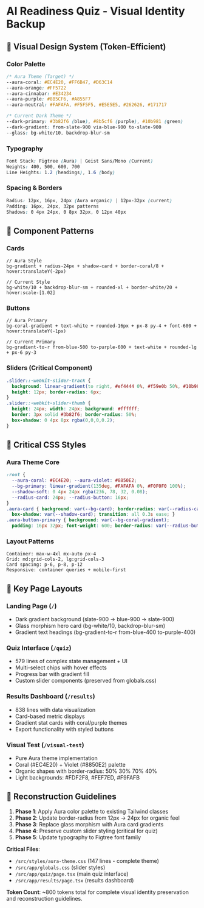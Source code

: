 # AI Readiness Quiz - Visual Identity Backup

## 🎨 Visual Design System (Token-Efficient)

### Color Palette
```css
/* Aura Theme (Target) */
--aura-coral: #EC4E20, #FF6B47, #D63C14
--aura-orange: #FF5722  
--aura-cinnabar: #E34234
--aura-purple: #8B5CF6, #A855F7
--aura-neutral: #FAFAFA, #F5F5F5, #E5E5E5, #262626, #171717

/* Current Dark Theme */
--dark-primary: #3b82f6 (blue), #8b5cf6 (purple), #10b981 (green)
--dark-gradient: from-slate-900 via-blue-900 to-slate-900
--glass: bg-white/10, backdrop-blur-sm
```

### Typography
```css
Font Stack: Figtree (Aura) | Geist Sans/Mono (Current)
Weights: 400, 500, 600, 700
Line Heights: 1.2 (headings), 1.6 (body)
```

### Spacing & Borders  
```css
Radius: 12px, 16px, 24px (Aura organic) | 12px-32px (current)
Padding: 16px, 24px, 32px patterns
Shadows: 0 4px 24px, 0 8px 32px, 0 12px 40px
```

## 🧩 Component Patterns

### Cards
```tsx
// Aura Style
bg-gradient + radius-24px + shadow-card + border-coral/8 + hover:translateY(-2px)

// Current Style  
bg-white/10 + backdrop-blur-sm + rounded-xl + border-white/20 + hover:scale-[1.02]
```

### Buttons
```tsx
// Aura Primary
bg-coral-gradient + text-white + rounded-16px + px-8 py-4 + font-600 + hover:translateY(-1px)

// Current Primary
bg-gradient-to-r from-blue-500 to-purple-600 + text-white + rounded-lg + px-6 py-3
```

### Sliders (Critical Component)
```css
.slider::-webkit-slider-track {
  background: linear-gradient(to right, #ef4444 0%, #f59e0b 50%, #10b981 100%);
  height: 12px; border-radius: 6px;
}
.slider::-webkit-slider-thumb {
  height: 24px; width: 24px; background: #ffffff;
  border: 3px solid #3b82f6; border-radius: 50%;
  box-shadow: 0 4px 8px rgba(0,0,0,0.2);
}
```

## 📝 Critical CSS Styles

### Aura Theme Core
```css
:root {
  --aura-coral: #EC4E20; --aura-violet: #8850E2;
  --bg-primary: linear-gradient(135deg, #FAFAFA 0%, #F0F0F0 100%);
  --shadow-soft: 0 4px 24px rgba(236, 78, 32, 0.08);
  --radius-card: 24px; --radius-button: 16px;
}
.aura-card { background: var(--bg-card); border-radius: var(--radius-card); 
  box-shadow: var(--shadow-card); transition: all 0.3s ease; }
.aura-button-primary { background: var(--bg-coral-gradient); 
  padding: 16px 32px; font-weight: 600; border-radius: var(--radius-button); }
```

### Layout Patterns
```tsx
Container: max-w-4xl mx-auto px-4
Grid: md:grid-cols-2, lg:grid-cols-3
Card spacing: p-6, p-8, p-12 
Responsive: container queries + mobile-first
```

## 🎯 Key Page Layouts

### Landing Page (`/`)
- Dark gradient background (slate-900 → blue-900 → slate-900)
- Glass morphism hero card (bg-white/10, backdrop-blur-sm)
- Gradient text headings (bg-gradient-to-r from-blue-400 to-purple-400)

### Quiz Interface (`/quiz`)
- 579 lines of complex state management + UI
- Multi-select chips with hover effects
- Progress bar with gradient fill
- Custom slider components (preserved from globals.css)

### Results Dashboard (`/results`) 
- 838 lines with data visualization
- Card-based metric displays
- Gradient stat cards with coral/purple themes
- Export functionality with styled buttons

### Visual Test (`/visual-test`)
- Pure Aura theme implementation
- Coral (#EC4E20) + Violet (#8850E2) palette
- Organic shapes with border-radius: 50% 30% 70% 40%
- Light backgrounds: #FDF2F8, #FEF7ED, #F9FAFB

## 🔄 Reconstruction Guidelines

1. **Phase 1**: Apply Aura color palette to existing Tailwind classes
2. **Phase 2**: Update border-radius from 12px → 24px for organic feel  
3. **Phase 3**: Replace glass morphism with Aura card gradients
4. **Phase 4**: Preserve custom slider styling (critical for quiz)
5. **Phase 5**: Update typography to Figtree font family

**Critical Files**: 
- `/src/styles/aura-theme.css` (147 lines - complete theme)
- `/src/app/globals.css` (slider styles)
- `/src/app/quiz/page.tsx` (main quiz interface)
- `/src/app/results/page.tsx` (results dashboard)

**Token Count**: ~800 tokens total for complete visual identity preservation and reconstruction guidelines.